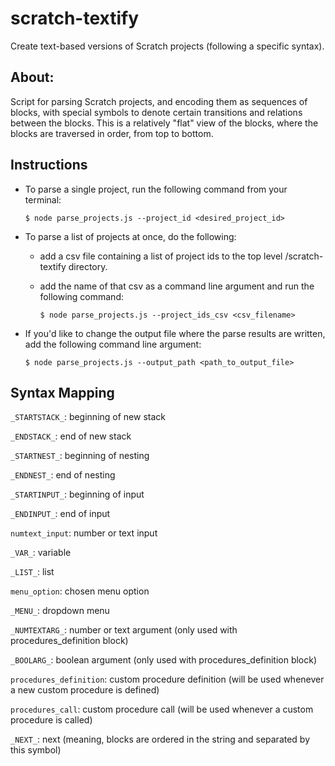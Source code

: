 # scratch-textify
Create text-based versions of Scratch projects (following a specific syntax).

## About:
Script for parsing Scratch projects, and encoding them as sequences of blocks,
with special symbols to denote certain transitions and relations between the blocks.
This is a relatively "flat" view of the blocks, where the blocks are traversed in order,
from top to bottom.
    
## Instructions
- To parse a single project, run the following command from your terminal:
  
      $ node parse_projects.js --project_id <desired_project_id>


- To parse a list of projects at once, do the following:
  - add a csv file containing a list of project ids to the top level /scratch-textify directory.
  - add the name of that csv as a command line argument and run the following command:
        
        $ node parse_projects.js --project_ids_csv <csv_filename>


- If you'd like to change the output file where the parse results are written, add the following command line argument:
  
      $ node parse_projects.js --output_path <path_to_output_file>

## Syntax Mapping
  `_STARTSTACK_`: beginning of new stack
  
  `_ENDSTACK_`: end of new stack
  
  `_STARTNEST_`: beginning of nesting
  
  `_ENDNEST_`: end of nesting
  
  `_STARTINPUT_`: beginning of input
  
  `_ENDINPUT_`: end of input
  
  `numtext_input`: number or text input
  
  `_VAR_`: variable
  
  `_LIST_`: list
  
  `menu_option`: chosen menu option
  
  `_MENU_`: dropdown menu
  
  `_NUMTEXTARG_`: number or text argument (only used with procedures_definition block)
  
  `_BOOLARG_`: boolean argument (only used with procedures_definition block)
  
  `procedures_definition`: custom procedure definition (will be used whenever a new custom procedure is defined)
  
  `procedures_call`: custom procedure call (will be used whenever a custom procedure is called)
  
  `_NEXT_`: next (meaning, blocks are ordered in the string and separated by this symbol)
